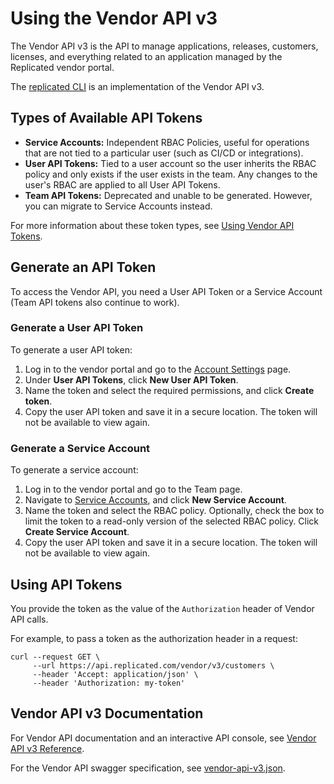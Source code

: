 # Using the Vendor API v3

The Vendor API v3 is the API to manage applications, releases, customers, licenses, and everything related to an application managed by the Replicated vendor portal.

The [replicated CLI](replicated-cli-installing) is an implementation of the Vendor API v3.

## Types of Available API Tokens

- **Service Accounts:** Independent RBAC Policies, useful for operations that are not tied to a particular user (such as CI/CD or integrations).
- **User API Tokens:** Tied to a user account so the user inherits the RBAC policy and only exists if the user exists in the team. Any changes to the user's RBAC are applied to all User API Tokens.
- **Team API Tokens:** Deprecated and unable to be generated. However, you can migrate to Service Accounts instead.

For more information about these token types, see [Using Vendor API Tokens](replicated-cli-tokens).

## Generate an API Token

To access the Vendor API, you need a User API Token or a Service Account (Team API tokens also continue to work).

### Generate a User API Token

To generate a user API token:

1. Log in to the vendor portal and go to the [Account Settings](https://vendor.replicated.com/account-settings) page.
1. Under **User API Tokens**, click **New User API Token**.
1. Name the token and select the required permissions, and click **Create token**.
1. Copy the user API token and save it in a secure location. The token will not be available to view again.

### Generate a Service Account

To generate a service account:

1. Log in to the vendor portal and go to the Team page.
1. Navigate to [Service Accounts](https://vendor.replicated.com/team/serviceaccounts), and click **New Service Account**.
1. Name the token and select the RBAC policy. Optionally, check the box to limit the token to a read-only version of the selected RBAC policy. Click **Create Service Account**.
1. Copy the user API token and save it in a secure location. The token will not be available to view again.

## Using API Tokens

You provide the token as the value of the `Authorization` header of Vendor API calls.

For example, to pass a token as the authorization header in a request:

```
curl --request GET \
     --url https://api.replicated.com/vendor/v3/customers \
     --header 'Accept: application/json' \
     --header 'Authorization: my-token'
```

## Vendor API v3 Documentation

For Vendor API documentation and an interactive API console, see [Vendor API v3 Reference](https://replicated-vendor-api.readme.io/v3/reference/createapp).

For the Vendor API swagger specification, see [vendor-api-v3.json](https://api.replicated.com/vendor/v3/spec/vendor-api-v3.json).

